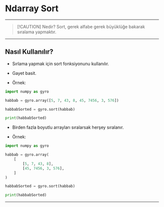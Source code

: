 # Ndarray Sort

---

> [!CAUTION] Nedir?
> Sort, gerek alfabe gerek büyüklüğe bakarak sıralama yapmaktır.

---

## Nasıl Kullanılır?

- Sırlama yapmak için sort fonksiyonunu kullanılır.
- Gayet basit.

- Örnek:

```python
import numpy as gyro

habbab = gyro.array([5, 7, 43, 8, 45, 7456, 3, 576])

habbabSorted = gyro.sort(habbab)

print(habbabSorted)
```

- Birden fazla boyutlu arrayları sıralarsak herşey sıralanır.

- Örnek:

```python
import numpy as gyro

habbab = gyro.array(
    [
        [5, 7, 43, 8],
        [45, 7456, 3, 576],
    ]
)

habbabSorted = gyro.sort(habbab)

print(habbabSorted)
```

---
